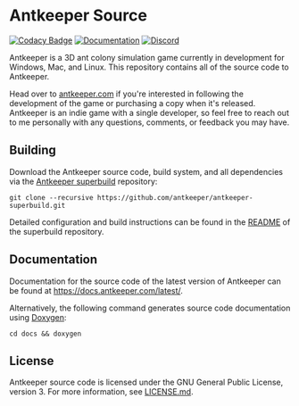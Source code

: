 # Antkeeper Source

[![Codacy Badge](https://app.codacy.com/project/badge/Grade/ec1d9f614fdf4d5b8effa6b7b72b3d5e)](https://www.codacy.com/gh/antkeeper/antkeeper-source/dashboard?utm_source=github.com&amp;utm_medium=referral&amp;utm_content=antkeeper/antkeeper-source&amp;utm_campaign=Badge_Grade)
[![Documentation](https://img.shields.io/badge/docs-doxygen-blue)](https://docs.antkeeper.com/latest/index)
[![Discord](https://img.shields.io/discord/547138509610156036?logo=discord)](https://discord.gg/ptwHV4T)

Antkeeper is a 3D ant colony simulation game currently in development for Windows, Mac, and Linux. This repository contains all of the source code to Antkeeper.

Head over to [antkeeper.com](https://antkeeper.com/) if you're interested in following the development of the game or purchasing a copy when it's released. Antkeeper is an indie game with a single developer, so feel free to reach out to me personally with any questions, comments, or feedback you may have.

## Building

Download the Antkeeper source code, build system, and all dependencies via the [Antkeeper superbuild](https://github.com/antkeeper/antkeeper-superbuild) repository:

	git clone --recursive https://github.com/antkeeper/antkeeper-superbuild.git

Detailed configuration and build instructions can be found in the [README](https://github.com/antkeeper/antkeeper-superbuild/blob/master/README.md) of the superbuild repository.

## Documentation

Documentation for the source code of the latest version of Antkeeper can be found at <https://docs.antkeeper.com/latest/>.

Alternatively, the following command generates source code documentation using [Doxygen](https://www.doxygen.nl):

    cd docs && doxygen

## License

Antkeeper source code is licensed under the GNU General Public License, version 3. For more information, see [LICENSE.md](./LICENSE.md).
